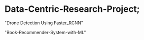# Data-Centric-Research-Project;

  "Drone Detection Using Faster_RCNN" 
  
 "Book-Recommender-System-with-ML"
